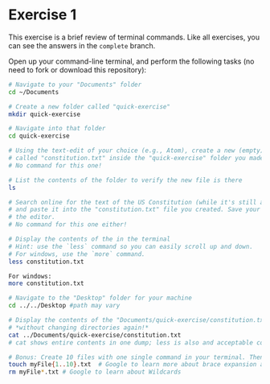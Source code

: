 # Exercise 1
This exercise is a brief review of terminal commands. Like all exercises, you can see the answers in the `complete` branch.

Open up your command-line terminal, and perform the following tasks (no need to fork or download this repository):

```bash
# Navigate to your "Documents" folder
cd ~/Documents

# Create a new folder called "quick-exercise"
mkdir quick-exercise

# Navigate into that folder
cd quick-exercise

# Using the text-edit of your choice (e.g., Atom), create a new (empty) file
# called "constitution.txt" inside the "quick-exercise" folder you made
# No command for this one!

# List the contents of the folder to verify the new file is there
ls

# Search online for the text of the US Constitution (while it's still around!)
# and paste it into the "constitution.txt" file you created. Save your changes in
# the editor.
# No command for this one either!

# Display the contents of the in the terminal
# Hint: use the `less` command so you can easily scroll up and down.
# For windows, use the `more` command.
less constitution.txt

For windows:
more constitution.txt

# Navigate to the "Desktop" folder for your machine
cd ../../Desktop #path may vary

# Display the contents of the "Documents/quick-exercise/constitution.txt" file in the Terminal
# *without changing directories again!*
cat ../Documents/quick-exercise/constitution.txt
# cat shows entire contents in one dump; less is also and acceptable command

# Bonus: Create 10 files with one single command in your terminal. Then delete them all!
touch myFile{1..10}.txt  # Google to learn more about brace expansion and the "touch" command
rm myFile*.txt # Google to learn about Wildcards
```
